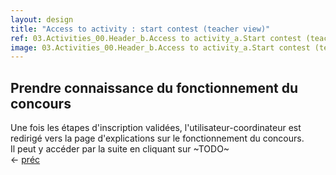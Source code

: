 ```yaml
---
layout: design
title: "Access to activity : start contest (teacher view)"
ref: 03.Activities_00.Header_b.Access to activity_a.Start contest (teacher view)
image: 03.Activities_00.Header_b.Access to activity_a.Start contest (teacher view).png
---
```


## <span class="color-thread" style="background-color: #aaffaa"></span> Prendre connaissance du fonctionnement du concours
Une fois les étapes d'inscription validées, l'utilisateur-coordinateur est redirigé vers la page d'explications sur le fonctionnement du concours.  
Il peut y accéder par la suite en cliquant sur ~TODO~  
← [préc](03.Activities_00.Header_a.Landing)
